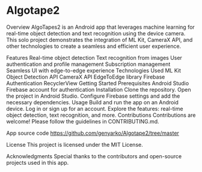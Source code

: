 # Algotape2 

Overview
AlgoTapes2 is an Android app that leverages machine learning for real-time object detection and text recognition using the device camera. This solo project demonstrates the integration of ML Kit, CameraX API, and other technologies to create a seamless and efficient user experience. 

Features
Real-time object detection
Text recognition from images
User authentication and profile management
Subscription management
Seamless UI with edge-to-edge experience
Technologies Used
ML Kit Object Detection API
CameraX API
EdgeToEdge library
Firebase Authentication
RecyclerView
Getting Started
Prerequisites
Android Studio
Firebase account for authentication
Installation
Clone the repository.
Open the project in Android Studio.
Configure Firebase settings and add the necessary dependencies.
Usage
Build and run the app on an Android device.
Log in or sign up for an account.
Explore the features: real-time object detection, text recognition, and more.
Contributions
Contributions are welcome! Please follow the guidelines in CONTRIBUTING.md.

App source code
https://github.com/genyarko/Algotape2/tree/master

License
This project is licensed under the MIT License.

Acknowledgments
Special thanks to the contributors and open-source projects used in this app.
